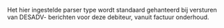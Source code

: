 Het hier ingestelde parser type wordt standaard gehanteerd bij versturen van DESADV- berichten voor deze debiteur, vanuit factuur onderhoud.